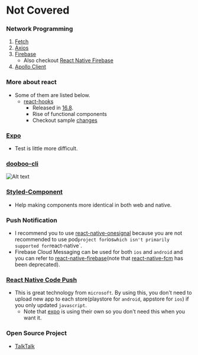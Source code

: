 # Not Covered

### Network Programming
1. [Fetch](https://scotch.io/tutorials/how-to-use-the-javascript-fetch-api-to-get-data)
2. [Axios](https://github.com/axios/axios)
3. [Firebase](https://www.npmjs.com/package/firebase)
   - Also checkout [React Native Firebase](https://github.com/invertase/react-native-firebase)
4. [Apollo Client](https://www.apollographql.com/docs/react/)

### More about react
+ Some of them are listed below.
  - [react-hooks](https://reactjs.org/docs/hooks-overview.html)
    + Released in [16.8](https://github.com/facebook/react/blob/master/CHANGELOG.md#1680-february-6-2019).
    + Rise of functional components
    + Checkout sample [changes](https://github.com/dooboolab/dooboo-frontend-js/pull/6)

### [Expo](https://docs.expo.io/versions/latest/)
+ Test is little more difficult.

### [dooboo-cli](https://github.com/dooboolab/dooboo-cli)
![Alt text](https://camo.githubusercontent.com/a301e5bf20b7e9d723beee268e72797ee3742b4a/68747470733a2f2f666972656261736573746f726167652e676f6f676c65617069732e636f6d2f76302f622f626f6f6b6f6f2d38396636632e61707073706f742e636f6d2f6f2f646f6f626f6f2e706e673f616c743d6d6564696126746f6b656e3d65303331373837302d383532352d343837382d396636312d616230666336616233356561)

### [Styled-Component](https://www.styled-components.com/docs/basics#installation)
+ Help making components more identical in both web and native.

### Push Notification
+ I recommend you to use [react-native-onesignal](https://github.com/geektimecoil/react-native-onesignal) because you are not recommended to use pod` project for `ios` which isn't primarily supported for `react-native`.
+ Firebase Cloud Messaging can be used for both `ios` and `android` and you can refer to [react-native-firebase](https://github.com/invertase/react-native-firebase)(note that [react-native-fcm](https://github.com/evollu/react-native-fcm) has been deprecated).

### [React Native Code Push](https://github.com/Microsoft/react-native-code-push)
+ This is great technology from `microsoft`. By using this, you don't need to upload new app to each store(playstore for `android`, appstore for `ios`) if you only updated `javascript`.
  - Note that [expo](https://expo.io) is using their own so you don't need this when you want it.

### Open Source Project
+ [TalkTalk](https://github.com/dooboolab/talktalk-rn)

